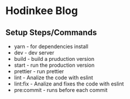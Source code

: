 # Hodinkee Blog

## Setup Steps/Commands

- yarn - for dependencies install
- dev - dev server
- build - build a pruduction version
- start - run the production version
- prettier - run prettier
- lint - Analize the code with eslint
- lint:fix - Analize and fixes the code with eslint
- pre:commit - runs before each commit
